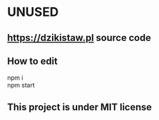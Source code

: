 # UNUSED
## https://dzikistaw.pl source code 
## How to edit
npm i <br/>
npm start <br/>
## This project is under MIT license
